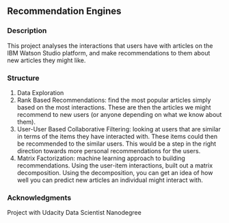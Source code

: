 ## Recommendation Engines


### Description
This project analyses the interactions that users have with articles on the IBM Watson Studio platform, and make recommendations to them about new articles they might like.

### Structure
1) Data Exploration
2) Rank Based Recommendations: find the most popular articles simply based on the most interactions. These are then the articles we might recommend to new users (or anyone depending on what we know about them).
3) User-User Based Collaborative Filtering: looking at users that are similar in terms of the items they have interacted with. These items could then be recommended to the similar users. This would be a step in the right direction towards more personal recommendations for the users. 
4) Matrix Factorization: machine learning approach to building recommendations. Using the user-item interactions, built out a matrix decomposition. Using the decomposition, you can get an idea of how well you can predict new articles an individual might interact with.

### Acknowledgments
Project with Udacity Data Scientist Nanodegree
